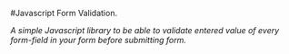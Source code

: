 #Javascript Form Validation.

*A simple Javascript library to be able to validate entered value of every form-field in your form before submitting form.* 
